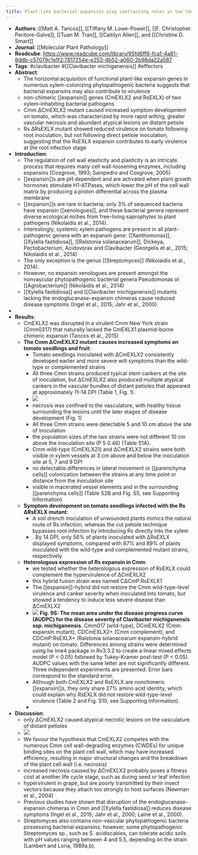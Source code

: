 ```yaml
---
title: Plant-like bacterial expansins play contrasting roles in two tomato vascular pathogens
---
```


- **Authors**: [[Matt A. Tancos]], [[Tiffany M. Lowe-Power]], [[F. Christopher Peritore-Galve]], [[Tuan M. Tran]], [[Caitilyn  Allen]], and [[Christine D. Smart]]
- **Journal**: [[Molecular Plant Pathology]]
- **Readcube**: https://www.readcube.com/library/95fd6ff6-fca1-4a81-9ddb-c57079c1e1f2:7817254e-e253-4b52-a060-2b98da22a587
- **Tags**: #clavibacter #[[Clavibacter michiganensis]] #effectors
- **Abstract**:
	- The horizontal acquisition of functional plant-like expansin genes in numerous xylem-colonizing phytopathogenic bacteria suggests that bacterial expansins may also contribute to virulence
	- non-chimeric [[expansin]] genes (CmEXLX2 and RsEXLX) of two xylem-inhabiting bacterial pathogens
	- Cmm ΔCmEXLX2 mutant caused increased symptom development on tomato, 
	  which was characterized by more rapid wilting, greater vascular necrosis and abundant atypical lesions on distant petiole
	- Rs ΔRsEXLX mutant showed reduced virulence on tomato following root 
	  inoculation, but not following direct petiole inoculation, suggesting 
	  that the RsEXLX expansin contributes to early virulence at the root 
	  infection stage
- **Introduction**:
	- The regulation of cell wall elasticity and plasticity is an intricate process that requires many cell wall-loosening enzymes, including expansins (Cosgrove, 1993; Sampedro and Cosgrove, 2005)
	- [[expansin]]s are pH dependent and are activated when plant growth hormones stimulate H1-ATPases, which lower the pH of the cell wall matrix by  producing a proton differential across the plasma membrane
	- [[expansin]]s are rare in bacteria; only 3% of sequenced bacteria have expansin [[xenologues]], and these bacterial genera represent diverse ecological niches from free-living saprophytes to plant pathogens (Nikolaidis et al., 2014).
	- Interestingly, systemic xylem pathogens are present in all plant-pathogenic genera with an expansin gene: [[Xanthomonas]], [[Xylella fastidiosa]], [[Ralstonia solanacearum]], Dickeya, Pectobacterium, Acidovorax and Clavibacter (Georgelis et al., 2015; Nikolaidis et al., 2014)
	- The only exception is the genus [[Streptomyces]] (Nikolaidis et al., 2014).
	- However, no expansin xenologues are present amongst the nonvascular phytopathogenic bacterial genera Pseudomonas or [[Agrobacterium]] (Nikolaidis et al., 2014)
	- [[Xylella fastidiosa]] and [[Clavibacter michiganensis]] mutants lacking the endoglucanase-expansin chimeras cause reduced disease symptoms (Ingel et al., 2015; Jahr et al., 2000).
-
- **Results**:
	- CmEXLX2 was disrupted in a virulent Cmm New York strain (Cmm0317) that naturally lacked the CmEXLX1 plasmid-borne chimeric expansin (Tancos et al., 2015)
	- **The Cmm ΔCmEXLX2 mutant causes increased symptoms on tomato seedlings and fruit**:
		- Tomato seedlings inoculated with ΔCmEXLX2 consistently developed earlier and more severe wilt symptoms than the wild-type or complemented strains
		- All three Cmm strains produced typical stem cankers at the site of inoculation, but ΔCmEXLX2 also produced multiple atypical cankers in the vascular bundles of distant petioles that appeared at approximately 11–14 DPI (Table 1, Fig. 1).
		- ![](https://firebasestorage.googleapis.com/v0/b/firescript-577a2.appspot.com/o/imgs%2Fapp%2FQualifying_Exam%2FEB9Rg4SZ-7.png?alt=media&token=4e2e10c8-7f46-4273-aebf-79f6d86b86c7)
		- necrosis was confined to the vasculature, with healthy tissue surrounding the lesions until the later stages of disease development (Fig. 1)
		- All three Cmm strains were detectable 5 and 10 cm above the site of inoculation
		- the population sizes of the two strains were not different 10 cm above the inoculation site (P 5 0.46) (Table S1A).
		- Cmm wild-type (CmEXLX21) and ΔCmEXLX2 strains were both visible in xylem vessels at 3 cm above and below the inoculation site at 5, 7 and 9 DPI
		- no detectable differences in lateral movement or [[parenchyma cells]] colonization between the strains at any time point or distance from the inoculation site
		- visible in macerated vessel elements and in the surrounding [[parenchyma cells]] (Table S2B and Fig. S5, see Supporting Information)
	- **Symptom development on tomato seedlings infected with the Rs ΔRsEXLX mutant**:
		- A soil drench inoculation of unwounded plants mimics the natural route of Rs infection, whereas the cut petiole technique bypasses root infection by introducing Rs directly into the xylem
		- . By 14 DPI, only 56% of plants inoculated with ΔRsEXLX displayed symptoms, compared with 87% and 89% of plants inoculated with the wild-type and complemented mutant strains, respectively
	- **Heterologous expression of Rs expansin in Cmm**:
		- we tested whether the heterologous expression of RsEXLX could complement the hypervirulence of ΔCmEXLX2
		- this hybrid fusion strain was named CΔCmP:RsEXLX1
		- The [[expansin]]-hybrid did not restore the Cmm wild-type-level virulence and canker severity when inoculated into tomato, but showed a tendency to induce less severe disease than ΔCmEXLX2
		- ![](https://firebasestorage.googleapis.com/v0/b/firescript-577a2.appspot.com/o/imgs%2Fapp%2FQualifying_Exam%2FXEE7wIbt_J.png?alt=media&token=9527f1c9-da04-474a-a247-3e62b1a81fe0)
		  **Fig. 9S: The mean area under the disease progress curve (AUDPC) for the disease severity of Clavibacter michiganensis ssp. michiganensis.** Cmm017 (wild-type), DCmEXLX2 (Cmm expansin mutant), CDCmEXLX2+ (Cmm complement), and CDCmP:RsEXLX+ (Ralstonia solanacearum expansin-hybrid mutant) on tomato. Differences among strains were determined using he lme4 package in Rv3.3.2 to create a linear mixed effects model (P < 0.05) followed by Tukey-Kramer post-test (P < 0.05). AUDPC values with the same letter are not significantly different. Three independent experiments are presented. Error bars correspond to the standard error.
		- Although both CmEXLX2 and RsEXLX are nonchimeric [[expansin]]s, they only share 27% amino acid identity, which could explain why RsEXLX did not restore wild-type-level virulence (Table 2 and Fig. S10, see Supporting  Information).
		-
- **Discussion**:
	- only ΔCmEXLX2 caused atypical necrotic lesions on the vasculature of distant petioles
	- ![](https://firebasestorage.googleapis.com/v0/b/firescript-577a2.appspot.com/o/imgs%2Fapp%2FQualifying_Exam%2F_cTEwt0Hug.png?alt=media&token=3a572529-621a-464c-b3c7-1a9fb3dfb139)
	- We favour the hypothesis that CmEXLX2 competes with the numerous Cmm cell wall-degrading enzymes (CWDEs) for unique binding sites on the plant cell wall, which may have increased efficiency, resulting in major structural changes and the breakdown of the plant cell wall (i.e. necrosis)
	- increased necrosis caused by ΔCmEXLX2 probably poses a fitness cost at another life cycle stage, such as during seed or leaf infection
	- hypervirulent in grape, but are poorly transmitted by their insect vectors because they attach too strongly to host surfaces (Newman et al., 2004)
	- Previous studies have shown that disruption of the endoglucanase-expansin chimeras in Cmm and [[Xylella fastidiosa]] reduces disease symptoms (Ingel et al., 2015; Jahr et al., 2000; Laine et al., 2000).
	- Streptomyces also contains non-vascular phytopathogenic bacteria possessing bacterial expansins; however, some phytopathogenic Streptomyces sp., such as S. acidiscabies, can tolerate acidic soils with pH values ranging between 4 and 5.5, depending on the strain (Lambert and Loria, 1989a,b).